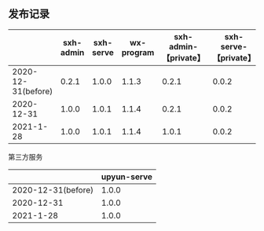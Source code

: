 ## 发布记录



|                    | sxh-admin | sxh-serve | wx-program | sxh-admin-【private】 | sxh-serve-【private】 |
| ------------------ | --------- | --------- | ---------- | --------------------- | --------------------- |
| 2020-12-31(before) | 0.2.1     | 1.0.0     | 1.1.3      | 0.2.1                 | 0.0.2                 |
| 2020-12-31         | 1.0.0     | 1.0.1     | 1.1.4      | 0.2.1                 | 0.0.2                 |
| 2021-1-28          | 1.0.0     | 1.0.1     | 1.1.4      | 1.0.1                 | 0.0.2                 |



第三方服务

|                    | upyun-serve |
| ------------------ | ----------- |
| 2020-12-31(before) | 1.0.0       |
| 2020-12-31         | 1.0.0       |
| 2021-1-28          | 1.0.0       |


